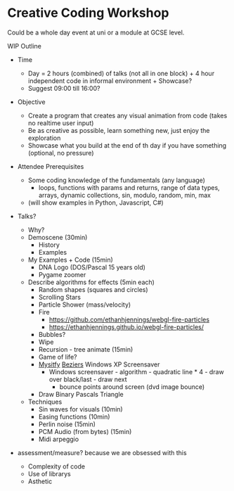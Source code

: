 Creative Coding Workshop
========================

Could be a whole day event at uni or a module at GCSE level.

WIP Outline

* Time
    * Day = 2 hours (combined) of talks (not all in one block) + 4 hour independent code in informal environment + Showcase?
    * Suggest 09:00 till 16:00?
* Objective
    * Create a program that creates any visual animation from code (takes no realtime user input)
    * Be as creative as possible, learn something new, just enjoy the exploration
    * Showcase what you build at the end of th day if you have something (optional, no pressure)
* Attendee Prerequisites
    * Some coding knowledge of the fundamentals (any language)
        * loops, functions with params and returns, range of data types, arrays, dynamic collections, sin, modulo, random, min, max
    * (will show examples in Python, Javascript, C#)
* Talks?
    * Why?
    * Demoscene (30min)
        * History
        * Examples
    * My Examples + Code (15min)
        * DNA Logo (DOS/Pascal 15 years old)
        * Pygame zoomer
    * Describe algorithms for effects (5min each)
        * Random shapes (squares and circles)
        * Scrolling Stars
        * Particle Shower (mass/velocity)
        * Fire
            * https://github.com/ethanhjennings/webgl-fire-particles
            * https://ethanhjennings.github.io/webgl-fire-particles/
        * Bubbles?
        * Wipe
        * Recursion - tree animate (15min)
        * Game of life?
        * [Mysitfy](https://www.youtube.com/watch?v=uZQr-gHyYFI) [Beziers](https://www.youtube.com/watch?v=nWYI7WxhUbU) Windows XP Screensaver
            * Windows screensaver - algorithm - quadratic line * 4 -  draw over black/last - draw next
                * bounce points around screen (dvd image bounce)
        * Draw Binary Pascals Triangle
    * Techniques
        * Sin waves for visuals (10min)
        * Easing functions (10min)
        * Perlin noise (15min)
        * PCM Audio (from bytes) (15min)
        * Midi arpeggio


* assessment/measure? because we are obsessed with this
    * Complexity of code
    * Use of librarys
    * Asthetic